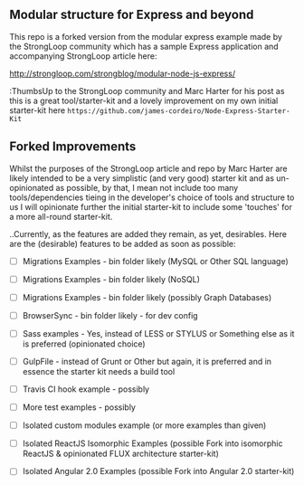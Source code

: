 ## Modular structure for Express and beyond

This repo is a forked version from the modular express example made by the StrongLoop community which has a sample Express application and accompanying StrongLoop article here:

http://strongloop.com/strongblog/modular-node-js-express/

:ThumbsUp to the StrongLoop community and Marc Harter for his post as this is a great tool/starter-kit and a lovely improvement on my own initial starter-kit here `https://github.com/james-cordeiro/Node-Express-Starter-Kit`

## Forked Improvements

Whilst the purposes of the StrongLoop article and repo by Marc Harter are likely intended to be a very simplistic (and very good) starter kit and as un-opinionated as possible, by that, I mean not include too many tools/dependencies tieing in the developer's choice of tools and structure to us I will opinionate further the initial starter-kit to include some 'touches' for a more all-round starter-kit.

..Currently, as the features are added they remain, as yet, desirables. Here are the (desirable) features to be added as soon as possible:

- [ ] Migrations Examples - bin folder likely (MySQL or Other SQL language)
- [ ] Migrations Examples - bin folder likely (NoSQL)
- [ ] Migrations Examples - bin folder likely (possibly Graph Databases)
 
- [ ] BrowserSync - bin folder likely - for dev config
- [ ] Sass examples - Yes, instead of LESS or STYLUS or Something else as it is preferred (opinionated choice)
- [ ] GulpFile - instead of Grunt or Other but again, it is preferred and in essence the starter kit needs a build tool
- [ ] Travis CI hook example - possibly
- [ ] More test examples - possibly

- [ ] Isolated custom modules example (or more examples than given)
- [ ] Isolated ReactJS Isomorphic Examples (possible Fork into isomorphic ReactJS & opinionated FLUX architecture starter-kit)
- [ ] Isolated Angular 2.0 Examples (possible Fork into Angular 2.0 starter-kit)

